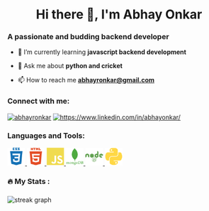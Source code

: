 
<h1 align="center">Hi there 👋, I'm Abhay Onkar</h1>
<h3 align="left">A passionate and budding backend developer</h3>

- 🌱 I’m currently learning **javascript backend development**

- 💬 Ask me about **python and cricket**

- 📫 How to reach me **abhayronkar@gmail.com**

<h3 align="left">Connect with me:</h3>
<p align="left">
<a href="https://twitter.com/abhayronkar" target="blank"><img align="center" src="https://raw.githubusercontent.com/rahuldkjain/github-profile-readme-generator/master/src/images/icons/Social/twitter.svg" alt="abhayronkar" height="30" width="40" /></a>
<a href="https://linkedin.com/in/https://www.linkedin.com/in/abhayonkar/" target="blank"><img align="center" src="https://raw.githubusercontent.com/rahuldkjain/github-profile-readme-generator/master/src/images/icons/Social/linked-in-alt.svg" alt="https://www.linkedin.com/in/abhayonkar/" height="30" width="40" /></a>
</p>

<h3 align="left">Languages and Tools:</h3>
<a href="https://www.w3schools.com/css/" target="_blank" rel="noreferrer"> <img src="https://raw.githubusercontent.com/devicons/devicon/master/icons/css3/css3-plain-wordmark.svg" alt="css3" width="40" height="40"/> </a>
<a href="https://www.w3.org/html/" target="_blank" rel="noreferrer"> <img src="https://raw.githubusercontent.com/devicons/devicon/master/icons/html5/html5-plain-wordmark.svg" alt="html5" width="40" height="40"/> </a>
<a href="https://developer.mozilla.org/en-US/docs/Web/JavaScript" target="_blank" rel="noreferrer"> <img src="https://raw.githubusercontent.com/devicons/devicon/master/icons/javascript/javascript-plain.svg" alt="javascript" width="40" height="40"/> </a>
<a href="https://www.mongodb.com/" target="_blank" rel="noreferrer"> <img src="https://raw.githubusercontent.com/devicons/devicon/master/icons/mongodb/mongodb-plain-wordmark.svg" alt="mongodb" width="40" height="40"/> </a>
<a href="https://nodejs.org" target="_blank" rel="noreferrer"> <img src="https://raw.githubusercontent.com/devicons/devicon/master/icons/nodejs/nodejs-plain-wordmark.svg" alt="nodejs" width="40" height="40"/> </a>
<a href="https://www.python.org" target="_blank" rel="noreferrer"> <img src="https://raw.githubusercontent.com/devicons/devicon/master/icons/python/python-plain.svg" alt="python" width="40" height="40"/> </a>




<h3 align="left">🔥 My Stats :</h3>

###

<div >
  <img src="https://streak-stats.demolab.com?user=abhayonkar&locale=en&mode=daily&theme=dark&hide_border=false&border_radius=5&order=3" height="220" alt="streak graph"  />
</div>
